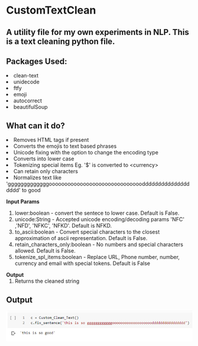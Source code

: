 # CustomTextClean

## A utility file for my own experiments in NLP. This is a text cleaning python file.

## Packages Used:
<li> clean-text
<li> unidecode
<li> ftfy
<li> emoji
<li> autocorrect
<li> beautifulSoup

## What can it do?
<li> Removes HTML tags if present
<li> Converts the emojis to text based phrases
<li> Unicode fixing with the option to change the encoding type
<li> Converts into lower case
<li> Tokenizing special items Eg. '$' is converted to &lt;currency&gt;
<li> Can retain only characters
<li> Normalizes text like 'gggggggggggggooooooooooooooooooooooooooooooddddddddddddddddddd' to good

<b> Input Params </b>
  <ol> 
  <li> lower:boolean - convert the sentece to lower case. Default is False.
  <li> unicode:String - Accepted unicode encoding/decoding params 'NFC' ,'NFD', 'NFKC', 'NFKD'. Default is NFKD.
  <li> to_ascii:boolean - Convert special characters to the closest approximation of ascii representation. Default is False.
  <li> retain_characters_only:boolean - No numbers and special characters allowed. Default is False.
  <li> tokenize_spl_items:boolean - Replace URL, Phone number, number, currency and email with special tokens. Default is False
  </ol>
<b> Output </b>
  <ol>
  <li> Returns the cleaned string
  </ol>  

## Output

![Screenshot](output.PNG)
